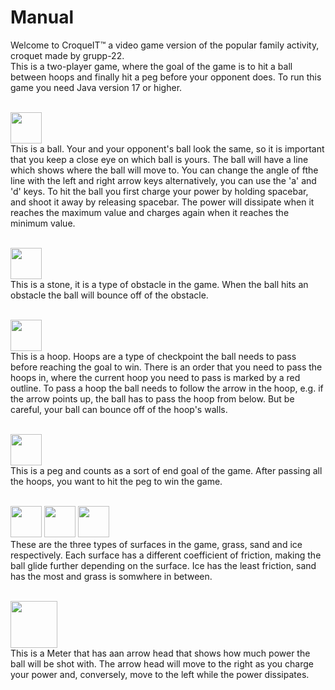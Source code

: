 # Manual
Welcome to CroqueIT™ a video game version of the popular family activity, croquet made by grupp-22. <br>This is a two-player game, where the goal of the game is to hit a ball between hoops and finally hit a peg before your opponent does. To run this game you need Java version 17 or higher.

<br><img src='https://github.com/filipkauffeldt/oopp-grupp22/assets/117915416/670c62c5-b332-4dcc-80dd-3ba83bd4b1c3' width='50'> 
<br>This is a ball. Your and your opponent's ball look the same, so it is important that you keep a close eye on which ball is yours. The ball will have a line which shows where the ball will move to. You can change the angle of fthe line with the left and right arrow keys alternatively, you can use the 'a' and 'd' keys. To hit the ball you first charge your power by holding spacebar, and shoot it away by releasing spacebar. The power will dissipate when it reaches the maximum value and charges again when it reaches the minimum value.

<br><img src='https://github.com/filipkauffeldt/oopp-grupp22/assets/117915416/481e0dd3-e48a-406c-8d13-2f91362274c3' width='50'> 
<br> This is a stone, it is a type of obstacle in the game. When the ball hits an obstacle the ball will bounce off of the obstacle.

<br><img src='https://github.com/filipkauffeldt/oopp-grupp22/assets/117915416/3ecfb584-683a-46d9-ac99-0e15da63e36d' width='50'> 
<br> This is a hoop. Hoops are a type of checkpoint the ball needs to pass before reaching the goal to win. There is an order that you need to pass the hoops in, where the current hoop you need to pass is marked by a red outline. To pass a hoop the ball needs to follow the arrow in the hoop, e.g. if the arrow points up, the ball has to pass the hoop from below. But be careful, your ball can bounce off of the hoop's walls. 

<br><img src='https://github.com/filipkauffeldt/oopp-grupp22/assets/117915416/f1be7be2-94ba-44e6-a0ef-5fb7780a028d' height='50'> 
<br> This is a peg and counts as a sort of end goal of the game. After passing all the hoops, you want to hit the peg to win the game.

<br><img src='https://github.com/filipkauffeldt/oopp-grupp22/assets/117915416/fb4f890d-2ef5-4282-a083-2660b32ec2d2' width='50'> 
<img src='https://github.com/filipkauffeldt/oopp-grupp22/assets/117915416/cfc652e7-0a33-408d-86b7-761ae06d295b' width='50'> 
<img src='https://github.com/filipkauffeldt/oopp-grupp22/assets/117915416/3f331692-7da9-45ab-aabb-03a40f19f6cc' width='50'> 
<br> These are the three types of surfaces in the game, grass, sand and ice respectively. Each surface has a different coefficient of friction, making the ball glide further depending on the surface. Ice has the least friction, sand has the most and grass is somwhere in between.

<br><img src='https://github.com/filipkauffeldt/oopp-grupp22/assets/117915416/bc915ed8-1c7f-4341-b301-b329402908db' width='75'> 
<br> This is a Meter that has aan arrow head that shows how much power the ball will be shot with. The arrow head will move to the right as you charge your power and, conversely, move to the left while the power dissipates.
